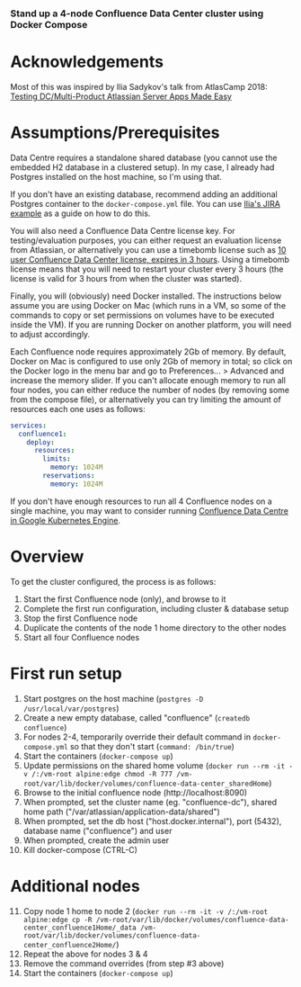 ### Stand up a 4-node Confluence Data Center cluster using Docker Compose

Acknowledgements
================
Most of this was inspired by Ilia Sadykov's talk from AtlasCamp 2018: [Testing DC/Multi-Product Atlassian Server Apps Made Easy](https://www.atlassian.com/atlascamp/watch-sessions/advanced-atlassian-development/testing-dcmulti-product-atlassian-server-apps-made-easy) 

Assumptions/Prerequisites
=========================
Data Centre requires a standalone shared database (you cannot use the embedded H2 database in a clustered setup).
In my case, I already had Postgres installed on the host machine, so I'm using that.

If you don't have an existing database, recommend adding an additional Postgres container to the `docker-compose.yml` file.
You can use [Ilia's JIRA example](https://bitbucket.org/iasadykov/atlascamp2018/src/e430e84dd567021e690b762e1521332cb8377a3c/samples/jiradc/docker-compose.yml?at=master&fileviewer=file-view-default) as a guide on how to do this.

You will also need a Confluence Data Centre license key. For testing/evaluation purposes, you can either request an evaluation license from Atlassian, or alternatively you can use a timebomb license such as [10 user Confluence Data Center license, expires in 3 hours](https://developer.atlassian.com/platform/marketplace/timebomb-licenses-for-testing-server-apps/).
Using a timebomb license means that you will need to restart your cluster every 3 hours (the license is valid for 3 hours from when the cluster was started).

Finally, you will (obviously) need Docker installed. The instructions below assume you are using Docker on Mac (which runs in a VM, so some of the commands to copy or set permissions on volumes have to be executed inside the VM).
If you are running Docker on another platform, you will need to adjust accordingly.

Each Confluence node requires approximately 2Gb of memory. By default, Docker on Mac is configured to use only 2Gb of memory in total; so click on the Docker logo in the menu bar and go to Preferences... > Advanced and increase the memory slider.
If you can't allocate enough memory to run all four nodes, you can either reduce the number of nodes (by removing some from the compose file), or alternatively you can try limiting the amount of resources each one uses as follows:

```yaml
services:
  confluence1:
    deploy:
      resources:
        limits:
          memory: 1024M
        reservations:
          memory: 1024M
```

If you don't have enough resources to run all 4 Confluence nodes on a single machine, you may want to consider running [Confluence Data Centre in Google Kubernetes Engine](https://github.com/scottohara/confluence-data-center-gke).

Overview
========
To get the cluster configured, the process is as follows:
1. Start the first Confluence node (only), and browse to it
2. Complete the first run configuration, including cluster & database setup
3. Stop the first Confluence node
4. Duplicate the contents of the node 1 home directory to the other nodes
5. Start all four Confluence nodes

First run setup
==============
1. Start postgres on the host machine (`postgres -D /usr/local/var/postgres`)
2. Create a new empty database, called "confluence" (`createdb confluence`)
3. For nodes 2-4, temporarily override their default command in `docker-compose.yml` so that they don't start (`command: /bin/true`)
4. Start the containers (`docker-compose up`)
5. Update permissions on the shared home volume (`docker run --rm -it -v /:/vm-root alpine:edge chmod -R 777 /vm-root/var/lib/docker/volumes/confluence-data-center_sharedHome`)
6. Browse to the initial confluence node (http://localhost:8090)
7. When prompted, set the cluster name (eg. "confluence-dc"), shared home path ("/var/atlassian/application-data/shared")
8. When prompted, set the db host ("host.docker.internal"), port (5432), database name ("confluence") and user
9. When prompted, create the admin user
10. Kill docker-compose (CTRL-C)

Additional nodes
================
11. Copy node 1 home to node 2 (`docker run --rm -it -v /:/vm-root alpine:edge cp -R /vm-root/var/lib/docker/volumes/confluence-data-center_confluence1Home/_data /vm-root/var/lib/docker/volumes/confluence-data-center_confluence2Home/`)
12. Repeat the above for nodes 3 & 4
12. Remove the command overrides (from step #3 above)
13. Start the containers (`docker-compose up`)